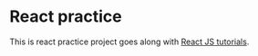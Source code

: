 # React practice

This is react practice project goes along with [React JS tutorials][].

[React JS tutorials]: https://www.youtube.com/playlist?list=PLoYCgNOIyGABj2GQSlDRjgvXtqfDxKm5b
